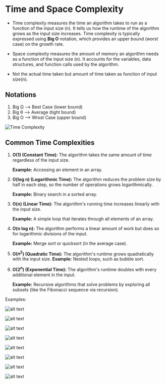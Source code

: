 # Time and Space Complexity

- Time complexity measures the time an algorithm takes to run as a function of the input size (n). It tells us how the runtime of the algorithm grows as the input size increases. Time complexity is typically expressed using **Big O** notation, which provides an upper bound (worst case) on the growth rate.

- Space complexity measures the amount of memory an algorithm needs as a function of the input size (n). It accounts for the variables, data structures, and function calls used by the algorithm.

- Not the actual time taken but amount of time taken as function of input size(n).

## Notations

1. Big Ω --> Best Case (lower bound)
2. Big θ --> Average (tight bound)
3. Big O --> Wrost Case (upper bound)

![Time Complexity](image.png)

## Common Time Complexities

1. **O(1) (Constant Time):** The algorithm takes the same amount of time regardless of the input size.

    **Example:** Accessing an element in an array.

2. **O(log n) (Logarithmic Time):** The algorithm reduces the problem size by half in each step, so the number of operations grows logarithmically.

    **Example:** Binary search in a sorted array.

3. **O(n) (Linear Time):** The algorithm's running time increases linearly with the input size.

    **Example:** A simple loop that iterates through all elements of an array.

4. **O(n log n):** The algorithm performs a linear amount of work but does so for logarithmic divisions of the input.

    **Example:** Merge sort or quicksort (in the average case).

5. **O($n^2$) (Quadratic Time):** The algorithm's runtime grows quadratically with the input size.
        **Example:** Nested loops, such as bubble sort.

6. **O($2^n$) (Exponential Time):** The algorithm's runtime doubles with every additional element in the input.

    **Example:** Recursive algorithms that solve problems by exploring all subsets (like the Fibonacci sequence via recursion).

Examples:

![alt text](image-1.png)

![alt text](image-2.png)

![alt text](image-3.png)

![alt text](image-4.png)

![alt text](<Screenshot from 2024-09-22 17-03-49.png>)

![alt text](<Screenshot from 2024-09-22 17-21-03.png>)

![alt text](<Screenshot from 2024-09-22 17-23-15.png>)

![alt text](image-5.png)
